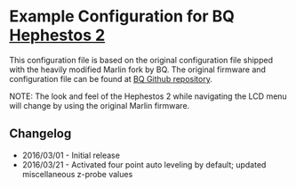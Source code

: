 # Example Configuration for BQ [Hephestos 2](http://www.bq.com/uk/hephestos-2)
This configuration file is based on the original configuration file shipped with the heavily modified Marlin fork by BQ. The original firmware and configuration file can be found at [BQ Github repository](https://github.com/bq/Marlin).

NOTE: The look and feel of the Hephestos 2 while navigating the LCD menu will change by using the original Marlin firmware.

## Changelog
 * 2016/03/01 - Initial release
 * 2016/03/21 - Activated four point auto leveling by default; updated miscellaneous z-probe values
